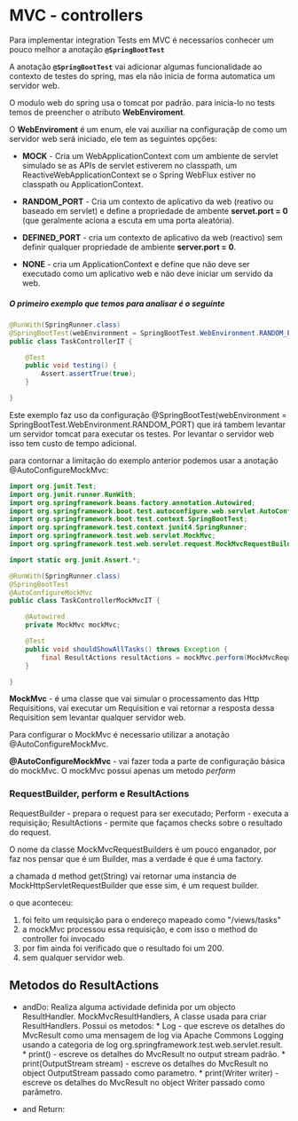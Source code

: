 # MVC - controllers 

Para implementar integration Tests em MVC é necessarios conhecer um pouco melhor a anotação **`@SpringBootTest`**

A anotação **`@SpringBootTest`** vai adicionar algumas funcionalidade ao contexto de testes do spring, mas ela não inicia de forma automatica um servidor web.

O modulo web do spring usa o tomcat por padrão. para inicia-lo no tests temos de preencher o atributo **WebEnviroment**.

O **WebEnviroment** é um enum, ele vai auxiliar na configuraçãp de como um servidor web será iniciado, ele tem as seguintes opções:

* **MOCK** - Cria um WebApplicationContext com um ambiente de servlet simulado se as APIs de servlet estiverem no classpath, um ReactiveWebApplicationContext se o Spring WebFlux estiver no classpath ou ApplicationContext.

* **RANDOM_PORT** - Cria um contexto de aplicativo da web (reativo ou baseado em servlet) e define a propriedade de ambente **servet.port = 0** (que geralmente aciona a escuta em uma porta aleatória).

* **DEFINED_PORT** - cria um contexto de aplicativo da web (reactivo) sem definir qualquer propriedade de ambiente **server.port = 0**.

* **NONE** - cria um ApplicationContext e define que não deve ser executado como um aplicativo web e não deve iniciar um servido da web.


<h5>O primeiro exemplo que temos para analisar é o seguinte</h5>

```java
@RunWith(SpringRunner.class)
@SpringBootTest(webEnvironment = SpringBootTest.WebEnvironment.RANDOM_PORT)
public class TaskControllerIT {

    @Test
    public void testing() {
        Assert.assertTrue(true);
    }

}
```

Este exemplo faz uso da configuração @SpringBootTest(webEnvironment = SpringBootTest.WebEnvironment.RANDOM_PORT)
que irá tambem levantar um servidor tomcat para executar os testes. 
Por levantar o servidor web isso tem custo de tempo adicional.

para contornar a limitação do exemplo anterior podemos usar a anotação @AutoConfigureMockMvc:


```java
import org.junit.Test;
import org.junit.runner.RunWith;
import org.springframework.beans.factory.annotation.Autowired;
import org.springframework.boot.test.autoconfigure.web.servlet.AutoConfigureMockMvc;
import org.springframework.boot.test.context.SpringBootTest;
import org.springframework.test.context.junit4.SpringRunner;
import org.springframework.test.web.servlet.MockMvc;
import org.springframework.test.web.servlet.request.MockMvcRequestBuilders;

import static org.junit.Assert.*;

@RunWith(SpringRunner.class)
@SpringBootTest
@AutoConfigureMockMvc
public class TaskControllerMockMvcIT {

    @Autowired
    private MockMvc mockMvc;

    @Test
    public void shouldShowAllTasks() throws Exception {
        final ResultActions resultActions = mockMvc.perform(MockMvcRequestBuilders.get("/views/tasks"));
    }

}
```

**MockMvc** - é uma classe que vai simular o processamento das Http Requisitions, vai executar um Requisition e vai retornar a resposta dessa Requisition sem levantar qualquer servidor web.

Para configurar o MockMvc é necessario utilizar a anotação @AutoConfigureMockMvc.

**@AutoConfigureMockMvc** - vai fazer toda a parte de configuração básica do mockMvc.
O mockMvc possui apenas um metodo *perform* 


### RequestBuilder, perform e ResultActions

RequestBuilder - prepara o request para ser executado;
Perform - executa a requisição;
ResultActions -  permite que façamos checks sobre o resultado do request.


O nome da classe MockMvcRequestBuilders é um pouco enganador, por faz nos pensar que é um Builder, mas a verdade é que é uma factory.

a chamada d method get(String) vai retornar uma instancia de MockHttpServletRequestBuilder que esse sim, é um request builder.


o que aconteceu:

1. foi feito um requisição para o endereço mapeado como "/views/tasks"
2. a mockMvc processou essa requisição, e com isso o method do controller foi invocado
3. por fim ainda foi verificado que o resultado foi um 200.
4. sem qualquer servidor web.


## Metodos do ResultActions

* andDo: 
    Realiza alguma actividade definida por um objecto ResultHandler.
    MockMvcResultHandlers, 
    A classe usada para criar ResultHandlers. Possui os metodos:
        * Log - que escreve os detalhes do MvcResult como uma mensagem de log via Apache Commons Logging usando a categoria de log org.springframework.test.web.servlet.result.
        * print() - escreve os detalhes do MvcResult no output stream padrão.
        * print(OutputStream stream) - escreve os detalhes do MvcResult no object OutputStream passado como parametro.
        * print(Writer writer) - escreve os detalhes do MvcResult no object Writer passado como parâmetro.


* and Return:
